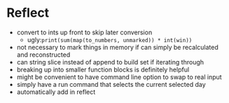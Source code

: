 # Reflect

- convert to ints up front to skip later conversion
    - ugly:`print(sum(map(to_numbers, unmarked)) * int(win))`
- not necessary to mark things in memory if can simply be recalculated and reconstructed
- can string slice instead of append to build set if iterating through
- breaking up into smaller function blocks is definitely helpful
- might be convenient to have command line option to swap to real input
- simply have a run command that selects the current selected day
- automatically add in reflect